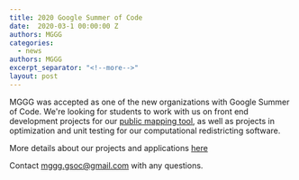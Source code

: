 ```yaml
---
title: 2020 Google Summer of Code
date:  2020-03-1 00:00:00 Z
authors: MGGG
categories:
  - news
authors: MGGG
excerpt_separator: "<!--more-->"
layout: post
---
```


MGGG was accepted as one of the new organizations with Google Summer of Code.
We're looking for students to work with us on front end development projects for our [public mapping tool](districtr.org), as well as projects in optimization and unit testing for our computational redistricting software.

More details about our projects and applications [here]( https://summerofcode.withgoogle.com/organizations/6751366837436416/)

Contact <a href="mailto:mggg.gsoc@gmail.com">mggg.gsoc@gmail.com</a> with any questions.